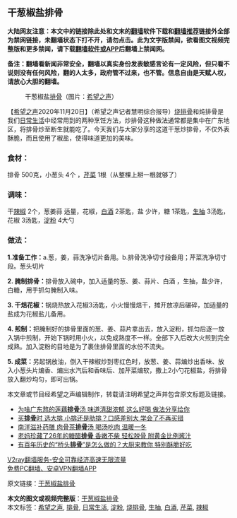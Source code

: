  <h2>干葱椒盐排骨</h2> <p class="notice"><b>大陆网友注意：本文中的链接除此处和文末的<a href="https://github.com/bannedbook/fanqiang" >翻墙</a>软件下载和<a href="https://github.com/killgcd/justmysocks/blob/master/README.md">翻墙推荐</a>链接外全部为禁网链接，未翻墙状态下打不开，请勿点击。此为文字版禁闻，欲看图文视频完整版和更多禁闻，请下载<a href="https://github.com/bannedbook/fanqiang">翻墙软件或APP</a>后翻墙上禁闻网。</p><p>备注：翻墙看新闻非常安全，翻墙以真实身份发表敏感言论有一定风险，但只看不说则没有任何风险，翻的人太多，政府管不过来，也不管。信息自由是天赋人权，请放心大胆的翻墙。</b></p>  <div class="entry"> <figure><figcaption>干葱椒盐<a href="https://www.bannedbook.org/bnews/tag/%e6%8e%92%e9%aa%a8/" class="st_tag internal_tag" rel="tag" title="标签 排骨 下的日志">排骨</a>（图片：<a href="https://www.bannedbook.org/bnews/tag/%e5%b8%8c%e6%9c%9b%e4%b9%8b%e5%a3%b0/" class="st_tag internal_tag" rel="tag" title="标签 希望之声 下的日志">希望之声</a>）</figcaption></figure> <p>【<span class='wp_keywordlink_affiliate'><a href="https://www.soundofhope.org" title="希望之声" target="_blank">希望之声</a></span>2020年11月20日】（希望之声记者慧明综合报导）<a href="https://www.bannedbook.org/bnews/tag/%e7%83%a7%e6%8e%92%e9%aa%a8/" class="st_tag internal_tag" rel="tag" title="标签 烧排骨 下的日志">烧排骨</a>和炖排骨是我们<a href="https://www.bannedbook.org/bnews/tag/%e6%97%a5%e5%b8%b8%e7%94%9f%e6%b4%bb/" class="st_tag internal_tag" rel="tag" title="标签 日常生活 下的日志">日常生活</a>中经常用到的两种烹饪方法，炒排骨这种做法通常都是集中在广东地区，将排骨炒至断生就能吃了。今天我们与大家分享的这道干葱炒排骨，不仅外表酥脆，而且使用了椒盐，使得味道更加的美味。</p> <h3>食材：</h3> <p>排骨 500克，小葱头 4个 ，<a href="https://www.bannedbook.org/bnews/tag/%E8%8A%B9%E8%8F%9C/" class="st_tag internal_tag" rel="tag" title="标签 芹菜 下的日志">芹菜</a> 1根（从整棵上掰一根就够了）</p> <h3>调味：</h3> <p>干<a href="https://www.bannedbook.org/bnews/tag/%e8%be%a3%e6%a4%92/" class="st_tag internal_tag" rel="tag" title="标签 辣椒 下的日志">辣椒</a> 2个，葱姜蒜 适量，花椒，<a href="https://www.bannedbook.org/bnews/tag/%E7%99%BD%E9%85%92/" class="st_tag internal_tag" rel="tag" title="标签 白酒 下的日志">白酒</a> 2茶匙，盐 少许，糖 1茶匙，<a href="https://www.bannedbook.org/bnews/tag/%e7%94%9f%e6%8a%bd/" class="st_tag internal_tag" rel="tag" title="标签 生抽 下的日志">生抽</a> 3汤匙，花椒 3汤匙，<a href="https://www.bannedbook.org/bnews/tag/%e6%b7%80%e7%b2%89/" class="st_tag internal_tag" rel="tag" title="标签 淀粉 下的日志">淀粉</a> 4大勺</p>  <h3>做法：</h3> <p><strong>1.准备工作：</strong>a.葱，姜，蒜洗净切片备用。b.排骨洗净切寸段备用；芹菜洗净切寸段。葱头切片</p> <p><strong>2. 腌制排骨：</strong>排骨放入碗中，加入适量的葱、姜、蒜片、白酒 ，生抽，盐少许，白糖，用手抓匀腌制入味。</p> <p><strong>3. 干焙花椒：</strong>锅烧热放入花椒3汤匙，小火慢慢焙干，摊开放凉后碾碎，加适量的盐成为花椒盐儿备用。</p>  <p><strong>4. 煎制：</strong>把腌制好的排骨里面的葱、姜、蒜片拿出去，放入淀粉，抓匀后逐一放入锅中煎制，开始下锅时用小火，以免成熟度不一样。全部下入后改大火煎到完全成熟。加入淀粉的目地是为了裹住排骨里面的水份不流失。</p> <p><strong>5. 成菜：</strong>另起锅放油，倒入干辣椒炒到枣红色时，放葱、姜、蒜煸炒出香味、放入小葱头片煸香、煸出水汽后和香味后、加芹菜煸软，撒上2小勺花椒盐，将排骨放入翻炒均匀，即可出锅。 </p> <p>本文章或节目经希望之声编辑制作，转载请注明希望之声并包含原文标题及链接。</p>  <ul class='op-related-articles' title='相关阅读'> <li><a href='https://www.bannedbook.org/bnews/health/20201117/1432197.html' target='_blank'>为啥广东熬的莲藕<b>排骨</b>汤 味道清甜浓郁 这么好喝 做法分享给你</a></li> <li><a href='https://www.bannedbook.org/bnews/lifebaike/20201116/1431681.html' target='_blank'>买<b>排骨</b>时 选大排 小排还是肋排？口感差别大 学会了不再买错</a></li> <li><a href='https://www.bannedbook.org/bnews/lifebaike/20201111/1429350.html' target='_blank'>南洋滋补药膳 肉骨茶<b>排骨</b>汤 喝汤吃肉 温暖一冬</a></li> <li><a href='https://www.bannedbook.org/bnews/lifebaike/20201017/1415393.html' target='_blank'>老妈珍藏了26年的糖醋<b>排骨</b> 香嫩不柴 轻松脱骨 附黄金比例酱汁</a></li> <li><a href='https://www.bannedbook.org/bnews/lifebaike/20201010/1411448.html' target='_blank'>有百年历史的“桥头<b>排骨</b>”是怎么做的？大厨来教你 特别酥脆好吃</a></li> </ul> <p class="texttj"> <a href="https://www.bannedbook.org/forum23/topic22702.html" target="_blank">V2ray翻墙服务-安全可靠经济高速无限流量</a><br/> <a href="https://github.com/bannedbook/fanqiang/wiki/%E7%A6%81%E9%97%BB%E7%BD%91%E5%AE%89%E5%8D%93%E7%BF%BB%E5%A2%99%E6%96%B0%E9%97%BBAPP" target="_blank">免费PC翻墙、安卓VPN翻墙APP</a></p><p>原文链接：<a class="src_link"  href="https://www.soundofhope.org/post/366979" target="_blank">干葱椒盐排骨</a></p><a name='sharetosocial'></a>       <div><b>本文的图文或视频完整版</b>：<a href='https://www.bannedbook.org/bnews/comments/20201120/1434245.html'>干葱椒盐排骨</a></div>  </div><!--END ENTRY--> <div class="postfooter"> <div>本文标签：<a href="https://www.bannedbook.org/bnews/tag/%e5%b8%8c%e6%9c%9b%e4%b9%8b%e5%a3%b0/" rel="tag">希望之声</a>, <a href="https://www.bannedbook.org/bnews/tag/%e6%8e%92%e9%aa%a8/" rel="tag">排骨</a>, <a href="https://www.bannedbook.org/bnews/tag/%e6%97%a5%e5%b8%b8%e7%94%9f%e6%b4%bb/" rel="tag">日常生活</a>, <a href="https://www.bannedbook.org/bnews/tag/%e6%b7%80%e7%b2%89/" rel="tag">淀粉</a>, <a href="https://www.bannedbook.org/bnews/tag/%e7%83%a7%e6%8e%92%e9%aa%a8/" rel="tag">烧排骨</a>, <a href="https://www.bannedbook.org/bnews/tag/%e7%94%9f%e6%8a%bd/" rel="tag">生抽</a>, <a href="https://www.bannedbook.org/bnews/tag/%E7%99%BD%E9%85%92/" rel="tag">白酒</a>, <a href="https://www.bannedbook.org/bnews/tag/%E8%8A%B9%E8%8F%9C/" rel="tag">芹菜</a>, <a href="https://www.bannedbook.org/bnews/tag/%e8%be%a3%e6%a4%92/" rel="tag">辣椒</a></div>  </div><!--END POSTFOOTER--> 